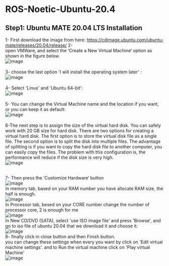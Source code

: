 # ROS-Noetic-Ubuntu-20.4

## Step1: Ubuntu MATE 20.04 LTS Installation
1- First download the image from here: https://cdimage.ubuntu.com/ubuntu-mate/releases/20.04/release/
2- <br>open VMWare, and select the ‘Create a New Virtual Machine‘ option as shown in the figure below.<br>
![image](https://github.com/Mjd0001/VMWarte-Ubuntu-22.04-installation/assets/105239889/970cf594-3bd1-4e93-b1f0-a5c0ed373442)
<br><br>
3- choose the last option 'I will install the operating system later' : <br>
![image](https://github.com/Mjd0001/VMWarte-Ubuntu-22.04-installation/assets/105239889/9f892bdf-d016-402f-995f-1c785ad234af)
<br><br>
4- Select 'Linux' and 'Ubuntu 64-bit':<br>
![image](https://github.com/Mjd0001/VMWarte-Ubuntu-22.04-installation/assets/105239889/e3fbce6b-c41b-457b-b6de-d0e9457c8684)
<br><br>
5- You can change the Virtual Machine name and the location if you want, or you can keep it as default:<br>
![image](https://github.com/Mjd0001/VMWarte-Ubuntu-22.04-installation/assets/105239889/a7006c86-e8ac-4fe2-b198-7b8414ee43fb)
<br><br>
6-The next step is to assign the size of the virtual hard disk. You can safely work with 20 GB size for hard disk.
There are two options for creating a virtual hard disk. The first option is to store the virtual disk file as a single file. The second option is to split the disk into multiple files. The advantage of splitting is if you want to copy the hard disk file to another computer, you can easily copy the files. The problem with this configuration is, the performance will reduce if the disk size is very high.<br>
![image](https://github.com/Mjd0001/VMWarte-Ubuntu-22.04-installation/assets/105239889/2e245774-1a9a-4a63-8273-5e391b5db51b)
<br><br>

7- Then press the ‘Customize Hardware‘ button<br>
![image](https://github.com/Mjd0001/ROS-Noetic-Ubuntu-20.4/assets/105239889/c39ac96f-ef28-4204-a242-e83fbf5d93d2)
<br>
In memory tab, based on your RAM number you have allocate RAM size, the half is enough.<br>
![image](https://github.com/Mjd0001/ROS-Noetic-Ubuntu-20.4/assets/105239889/68d11864-8bf9-412d-89cd-b1e050b00f08)
<br>
In Processor tab, besed on your CORE number change the number of processor core, 2 is enough for me<br>
![image](https://github.com/Mjd0001/ROS-Noetic-Ubuntu-20.4/assets/105239889/9e0ffd07-ff80-4b25-b30f-54945f15f51c)
<br>
In New CD/DVD (SATA), select 'use ISO image file' and press 'Browse', and go to iso file of ubuntu 20.04 that we download it and choose it:<br>
![image](https://github.com/Mjd0001/ROS-Noetic-Ubuntu-20.4/assets/105239889/d0aa9a82-743f-44c3-ac5c-34406067eeae)
<br>
8- finally click in close button and then Finish button.<br>
you can change these settings when every you want by click on 'Edit virtual machine settings'. and to Run the virtual machine click on 'Play virtual Machine'<br>
![image](https://github.com/Mjd0001/ROS-Noetic-Ubuntu-20.4/assets/105239889/a00eea17-150e-4422-9ee7-6aedac056f58)
<br>
